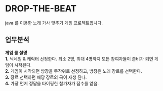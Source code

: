 # DROP-THE-BEAT
java 를 이용한 노래 가사 맞추기 게임 프로젝트입니다.

## 업무분석

<b>게임 룰 설명</b></br>
<b>1.</b> 닉네임 & 캐릭터 선정한다. 최소 2명, 최대 4명까지 모든 참여자들이 준비가 되면
게임이 시작된다.</br>
<b>2.</b>  게임이 시작되면 방장을 무작위로 선정하고, 방장은 노래 장르를 선택한다.</br>
<b>3.</b>  장르 선택하면 해당 장르의 곡이 재생 된다.</br>
<b>4.</b>  가장 먼저 정답을 타이핑한 참가자가 점수를 얻음.</br>

